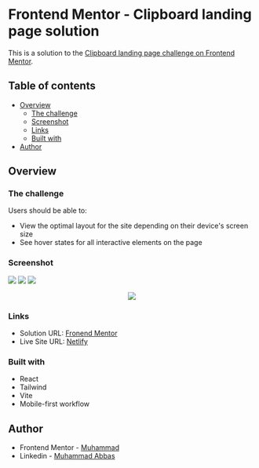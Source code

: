 # Frontend Mentor - Clipboard landing page solution

This is a solution to the [Clipboard landing page challenge on Frontend Mentor](https://www.frontendmentor.io/challenges/clipboard-landing-page-5cc9bccd6c4c91111378ecb9).

## Table of contents

- [Overview](#overview)
  - [The challenge](#the-challenge)
  - [Screenshot](#screenshot)
  - [Links](#links)
  - [Built with](#built-with)
- [Author](#author)

## Overview

### The challenge

Users should be able to:

- View the optimal layout for the site depending on their device's screen size
- See hover states for all interactive elements on the page

### Screenshot

![](./Design/desktop-preview.jpg)
![](./Design/desktop-design.jpg)
![](./Design/active-states.jpg)

<p align="center">
  <img src="./Design/mobile-design.jpg" />
</p>

### Links

- Solution URL: [Fronend Mentor](https://www.frontendmentor.io/solutions/clipboard-landing-page-solution-xk__IKDZ_V)
- Live Site URL: [Netlify](https://mu-clipboard.netlify.app/)

### Built with

- React
- Tailwind
- Vite
- Mobile-first workflow

## Author

- Frontend Mentor - [Muhammad](https://www.frontendmentor.io/profile/mu-abbas)
- Linkedin - [Muhammad Abbas](https://www.linkedin.com/in/mu-abbas/)
